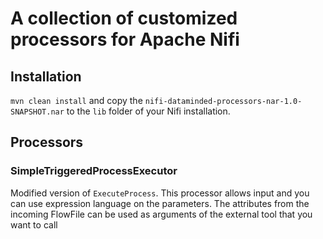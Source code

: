 # A collection of customized processors for Apache Nifi

## Installation

`mvn clean install` and copy the `nifi-dataminded-processors-nar-1.0-SNAPSHOT.nar` to the `lib` folder of your Nifi installation.

## Processors
### SimpleTriggeredProcessExecutor

Modified version of `ExecuteProcess`. This processor allows input and you can use expression language on the parameters. The attributes from the incoming FlowFile can be used as arguments of the external tool that you want to call

